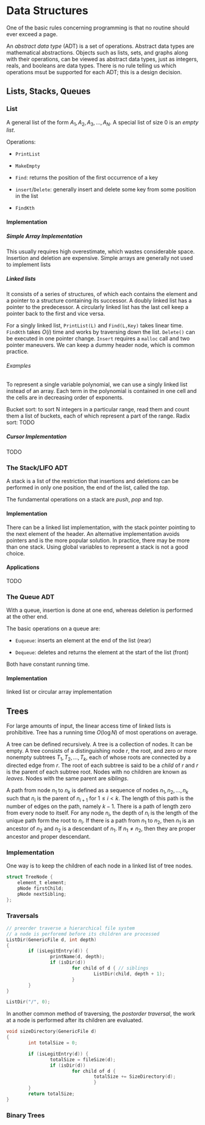# Data  Structures

One of the basic rules concerning programming is that no routine should ever exceed a page.

An _abstract data type_ (ADT) is a set of operations. Abstract data types are mathematical abstractions. Objects such as lists, sets, and graphs along with their operations, can be viewed as abstract data types, just as integers, reals, and booleans are data types. There is no rule telling us which operations msut be supported for each ADT; this is a design decision.

## Lists, Stacks, Queues

### List
A general list of the form $A_1, A_2, A_3, \dots, A_N$. A special list of size 0 is an _empty list_.

Operations:

- `PrintList`

- `MakeEmpty`

- `Find`: returns the position of the first occurrence of a key

- `insert`/`Delete`: generally insert and delete some key from some position in the list

- `FindKth`

#### Implementation

##### Simple Array Implementation

This usually requires high overestimate, which wastes considerable space. Insertion and deletion are expensive. Simple arrays are generally not used to implement lists

##### Linked lists

It consists of a series of structures, of which each contains the element and a pointer to a structure containing its successor. A doubly linked list has a pointer to the predecessor. A circularly linked list has the last cell keep a pointer back to the first and vice versa.

For a singly linked list, `PrintList(L)` and `Find(L,Key)` takes linear time. `FindKth` takes $O(i)$ time and works by traversing down the list. `Delete()` can be executed in one pointer change. `Insert` requires a `malloc` call and two pointer maneuvers. We can keep a dummy header node, which is common practice.

###### Examples

To represent a single variable polynomial, we can use a singly linked list instead of an array. Each term in the polynomial is contained in one cell and the cells are in decreasing order of exponents.

Bucket sort: to sort N integers in a particular range, read them and count them a list of buckets, each of which represent a part of the range. Radix sort: TODO

##### Cursor Implementation

TODO

### The Stack/LIFO ADT

A stack is a list of the restriction that insertions and deletions can be performed in only one position, the end of the list, called the _top_.

The fundamental operations on a stack are _push_,  _pop_ and _top_.

#### Implementation

There can be a linked list implementation, with the stack pointer pointing to the next element of the header. An alternative implementation avoids pointers and is the more popular solution. In practice, there may be more than one stack. Using global variables to represent a stack is not a good choice.

#### Applications

TODO 

### The Queue ADT 

With a queue, insertion is done at one end, whereas deletion is performed at the other end.

The basic operations on a queue are:

- `Euqueue`: inserts an element at the end of the list (rear)

- `Dequeue`: deletes and returns the element at the start of the list (front)

Both have constant running time.

#### Implementation

linked list or circular array implementation

## Trees 

For large amounts of input, the linear access time of linked lists is prohibitive. Tree has a running time $O(\log N)$ of most operations on average.

A tree can be defined recursively. A tree is a collection of nodes. It can be empty. A tree consists of a distinguishing node $r$, the root, and zero or more nonempty subtrees $T_1, T_2, ..., T_k$, each of whose roots are connected by a directed edge from $r$. The root of each subtree is said to be a _child_ of $r$ and $r$ is the parent of each subtree root. Nodes with no children are known as _leaves_. Nodes with the same parent are _siblings_. 

A path from node $n_1$ to $n_k$ is defined as a sequence of nodes $n_1, n_2, ..., n_k$ such that $n_i$ is the parent of $n_{i+1}$ for $1 \leq i < k$. The length of this path is the number of edges on the path, namely $k-1$. There is a path of length zero from every node to itself. For any node $n_i$, the depth of $n_i$ is the length of the unique path form the root to $n_i$. If there is a path from $n_1$ to $n_2$,  then $n_1$ is an ancestor of $n_2$ and $n_2$ is a descendant of $n_1$. If $n_1 \neq n_2$, then they are proper ancestor and proper descendant.

### Implementation 

One way is to keep the children of each node in a linked list of tree nodes.

```c
struct TreeNode {
    element_t element;
    pNode firstChild;
    pNode nextSibling;
};
```

### Traversals

```c
// preorder traverse a hierarchical file system
// a node is perforemd before its children are processed
ListDir(GenericFile d, int depth)
{
        if (isLegitEntry(d)) {
                printName(d, depth);
                if (isDir(d))
                        for child of d { // siblings
                                ListDir(child, depth + 1);
                        }
        }
}

ListDir("/", 0);
```

In another common method of traversing, the _postorder traversal_, the work at a node is performed after its children are evaluated.

```c
void sizeDirectory(GenericFile d)
{
        int totalSize = 0;

        if (isLegitEntry(d)) {
                totalSize = fileSize(d);
                if (isDir(d))
                        for child of d {
                                totalSize += SizeDirectory(d);
                                }
        }
        return totalSize;
}
```

### Binary Trees

